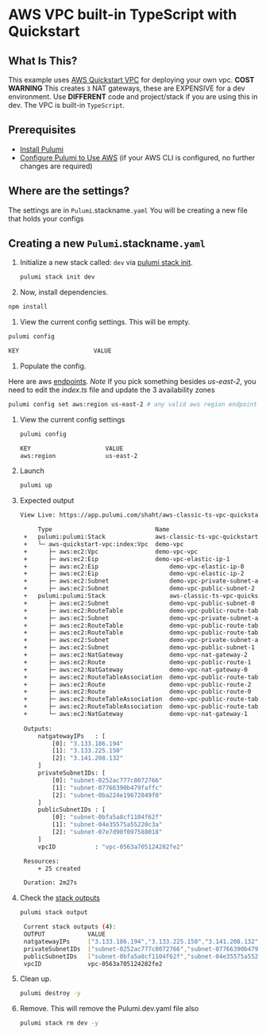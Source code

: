 # AWS VPC built-in TypeScript with Quickstart

## What Is This?

This example uses [AWS Quickstart VPC](https://www.pulumi.com/registry/packages/aws-quickstart-vpc/) for deploying your own vpc.  **COST WARNING** This creates `3` NAT gateways, these are EXPENSIVE for a dev environment.  Use **DIFFERENT** code and project/stack if you are using this in dev.  The VPC is built-in `TypeScript`.

## Prerequisites

* [Install Pulumi](https://www.pulumi.com/docs/get-started/install/)
* [Configure Pulumi to Use AWS](https://www.pulumi.com/docs/intro/cloud-providers/aws/setup/) (if your AWS CLI is configured, no further changes are required)

## Where are the settings?
 The settings are in `Pulumi`.stackname`.yaml`
 You will be creating a new file that holds your configs

## Creating a new `Pulumi`.stackname`.yaml`

 1. Initialize a new stack called: `dev` via [pulumi stack init](https://www.pulumi.com/docs/reference/cli/pulumi_stack_init/).
      ```bash
      pulumi stack init dev
      ```
 1. Now, install dependencies.

   ```bash
   npm install
   ```
 1. View the current config settings. This will be empty.
   ```bash
   pulumi config
   ```
   ```bash
   KEY                     VALUE
   ```
 1. Populate the config.

   Here are aws [endpoints](https://docs.aws.amazon.com/general/latest/gr/rande.html). *Note* If you pick something besides *us-east-2*, you need to edit the *index.ts* file and update the 3 availability zones
   ```bash
   pulumi config set aws:region us-east-2 # any valid aws region endpoint
   ```

1. View the current config settings
   ```bash
   pulumi config
   ```

   ```bash
   KEY                     VALUE
   aws:region              us-east-2
   ```

1. Launch
   ```bash
   pulumi up
   ```

1. Expected output

   ```bash
   View Live: https://app.pulumi.com/shaht/aws-classic-ts-vpc-quickstart/dev/updates/12

        Type                             Name                               Status       
    +   pulumi:pulumi:Stack              aws-classic-ts-vpc-quickstart-dev  creating...  
    +   └─ aws-quickstart-vpc:index:Vpc  demo-vpc                           creating..   
    +      ├─ aws:ec2:Vpc                demo-vpc-vpc                       created      
    +      ├─ aws:ec2:Eip                demo-vpc-elastic-ip-1              created      
    +      ├─ aws:ec2:Eip                    demo-vpc-elastic-ip-0                      created      
    +      ├─ aws:ec2:Eip                    demo-vpc-elastic-ip-2                      created      
    +      ├─ aws:ec2:Subnet                 demo-vpc-private-subnet-a-1                created      
    +      ├─ aws:ec2:Subnet                 demo-vpc-public-subnet-2                   created      
    +   pulumi:pulumi:Stack                  aws-classic-ts-vpc-quickstart-dev          creating...  
    +      ├─ aws:ec2:Subnet                 demo-vpc-public-subnet-0                   created      
    +      ├─ aws:ec2:RouteTable             demo-vpc-public-route-table-1              created     
    +      ├─ aws:ec2:Subnet                 demo-vpc-private-subnet-a-2                created     
    +      ├─ aws:ec2:RouteTable             demo-vpc-public-route-table-2              created     
    +      ├─ aws:ec2:RouteTable             demo-vpc-public-route-table-0              created     
    +      ├─ aws:ec2:Subnet                 demo-vpc-private-subnet-a-0                created     
    +      ├─ aws:ec2:Subnet                 demo-vpc-public-subnet-1                   created     
    +      ├─ aws:ec2:NatGateway             demo-vpc-nat-gateway-2                     created     
    +      ├─ aws:ec2:Route                  demo-vpc-public-route-1                    created     
    +      ├─ aws:ec2:NatGateway             demo-vpc-nat-gateway-0                     created     
    +      ├─ aws:ec2:RouteTableAssociation  demo-vpc-public-route-table-association-2  created     
    +      ├─ aws:ec2:Route                  demo-vpc-public-route-2                    created     
    +      ├─ aws:ec2:Route                  demo-vpc-public-route-0                    created     
    +      ├─ aws:ec2:RouteTableAssociation  demo-vpc-public-route-table-association-0  created     
    +      ├─ aws:ec2:RouteTableAssociation  demo-vpc-public-route-table-association-1  created     
    +      └─ aws:ec2:NatGateway             demo-vpc-nat-gateway-1                     created     
    
    Outputs:
        natgatewayIPs   : [
            [0]: "3.133.186.194"
            [1]: "3.133.225.150"
            [2]: "3.141.208.132"
        ]
        privateSubnetIDs: [
            [0]: "subnet-0252ac777c8072766"
            [1]: "subnet-07766390b479faffc"
            [2]: "subnet-0ba224e19672849f0"
        ]
        publicSubnetIDs : [
            [0]: "subnet-0bfa5a8cf1104f62f"
            [1]: "subnet-04e35575a55220c3a"
            [2]: "subnet-07e7d90f097588018"
        ]
        vpcID           : "vpc-0563a705124282fe2"

    Resources:
        + 25 created

    Duration: 2m27s

1. Check the  [stack outputs](https://www.pulumi.com/docs/reference/cli/pulumi_stack_output/)

   ```bash
   pulumi stack output
   ```

   ```bash
    Current stack outputs (4):
    OUTPUT            VALUE
    natgatewayIPs     ["3.133.186.194","3.133.225.150","3.141.208.132"]
    privateSubnetIDs  ["subnet-0252ac777c8072766","subnet-07766390b479faffc","subnet-0ba224e19672849f0"]
    publicSubnetIDs   ["subnet-0bfa5a8cf1104f62f","subnet-04e35575a55220c3a","subnet-07e7d90f097588018"]
    vpcID             vpc-0563a705124282fe2
   ```

1. Clean up.  
   ```bash
   pulumi destroy -y
   ```

1. Remove.   This will remove the Pulumi.dev.yaml file also
   ```bash
   pulumi stack rm dev -y
   ```